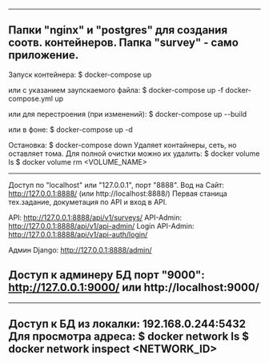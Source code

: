 -------------------------------------------
Папки "nginx" и "postgres" для создания соотв. контейнеров.
Папка "survey" - само приложение.
-------------------------------------------
Запуск контейнера:
$ docker-compose up

или с указанием заупскаемого файла:
$ docker-compose up -f docker-compose.yml up

или для перестроения (при изменений):
$ docker-compose up --build

или в фоне:
$ docker-compose up -d

Остановка:
$ docker-compose down
Удаляет контайнеры, сеть, но оставляет тома.
Для полной очистки можно их удалить:
$ docker volume ls
$ docker volume rm <VOLUME_NAME>

-------------------------------------------
Доступ по "localhost" или "127.0.0.1", порт "8888".
Вод на Сайт: http://127.0.0.1:8888/  (или http://localhost:8888/)
Первая станица тех.задание, докуметация по API и вход в API.

API:  http://127.0.0.1:8888/api/v1/surveys/
API-Admin: http://127.0.0.1:8888/api/v1/api-admin/
Login API-Admin: http://127.0.0.1:8888/api/v1/api-auth/login/

Админ Django: http://127.0.0.1:8888/admin/

Доступ к админеру БД порт "9000":
http://127.0.0.1:9000/ или http://localhost:9000/
--------------------------------------------
-------------------------------------------
Доступ к БД из локалки:  192.168.0.244:5432
Для просмотра адреса:
$ docker network ls
$ docker network inspect <NETWORK_ID>
-------------------------------------------
